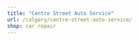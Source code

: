 ```yaml
---
title: "Centre Street Auto Service"
url: /calgary/centre-street-auto-service/
shop: car repair
---
```

